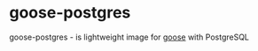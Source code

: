 # goose-postgres

goose-postgres - is lightweight image for [goose](https://github.com/pressly/goose?tab=readme-ov-file) with PostgreSQL
